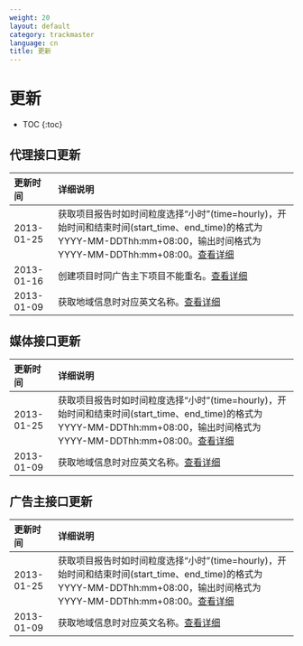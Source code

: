 ```yaml
---
weight: 20
layout: default
category: trackmaster
language: cn
title: 更新
---
```


# 更新

* TOC
{:toc}

## 代理接口更新


更新时间     | 详细说明
:-|:-
2013-01-25| 获取项目报告时如时间粒度选择“小时”(time=hourly)，开始时间和结束时间(start_time、end_time)的格式为 YYYY-MM-DDThh:mm+08:00，输出时间格式为 YYYY-MM-DDThh:mm+08:00。[查看详细](http://dev.admaster.com.cn/doc/trackmaster/v1/cn/campaign_report.html#section-1)   
2013-01-16| 创建项目时同广告主下项目不能重名。[查看详细](http://dev.admaster.com.cn/doc/trackmaster/v1/cn/campaign.html#section-3)       
2013-01-09| 获取地域信息时对应英文名称。[查看详细](http://dev.admaster.com.cn/doc/trackmaster/v1/cn/territory.html)  

## 媒体接口更新    

更新时间     | 详细说明
:-|:-
2013-01-25| 获取项目报告时如时间粒度选择“小时”(time=hourly)，开始时间和结束时间(start_time、end_time)的格式为 YYYY-MM-DDThh:mm+08:00，输出时间格式为 YYYY-MM-DDThh:mm+08:00。[查看详细](http://dev.admaster.com.cn/doc/trackmaster/v1/cn/media_report.html#section-5)
2013-01-09| 获取地域信息时对应英文名称。[查看详细](http://dev.admaster.com.cn/doc/trackmaster/v1/cn/publisher_territory.html)     


## 广告主接口更新    

更新时间     | 详细说明
:-|:-
2013-01-25| 获取项目报告时如时间粒度选择“小时”(time=hourly)，开始时间和结束时间(start_time、end_time)的格式为 YYYY-MM-DDThh:mm+08:00，输出时间格式为 YYYY-MM-DDThh:mm+08:00。[查看详细](http://dev.admaster.com.cn/doc/trackmaster/v1/cn/advertisers_report.html#section-1)
2013-01-09| 获取地域信息时对应英文名称。[查看详细](http://dev.admaster.com.cn/doc/trackmaster/v1/cn/advertisers_territory.html)     

